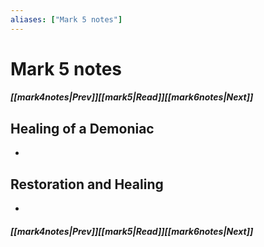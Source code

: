 ```yaml
---
aliases: ["Mark 5 notes"]
---
```

# Mark 5 notes
##### <span class=arrow-left></span>[[mark4notes|Prev]]<span class=navigation-separator></span>[[mark5|Read]]<span class=navigation-separator></span>[[mark6notes|Next]]<span class=arrow-right></span>
## Healing of a Demoniac
- 
## Restoration and Healing
- 
##### <span class=arrow-left></span>[[mark4notes|Prev]]<span class=navigation-separator></span>[[mark5|Read]]<span class=navigation-separator></span>[[mark6notes|Next]]<span class=arrow-right></span>